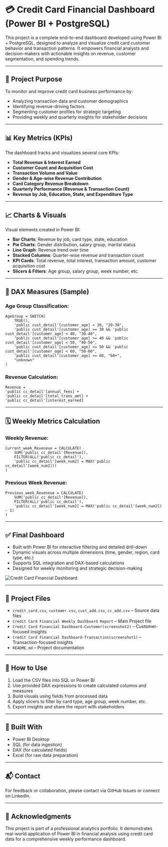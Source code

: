 # 💳 Credit Card Financial Dashboard (Power BI + PostgreSQL)

This project is a complete end-to-end dashboard developed using Power BI + PostgreSQL, designed to analyze and visualize credit card customer behavior and transaction patterns. It empowers financial analysts and decision-makers with actionable insights on revenue, customer segmentation, and spending trends.

---

## 🎯 Project Purpose

To monitor and improve credit card business performance by:

- Analyzing transaction data and customer demographics
- Identifying revenue-driving factors
- Segmenting customer profiles for strategic targeting
- Providing weekly and quarterly insights for stakeholder decisions

---

## 📊 Key Metrics (KPIs)

The dashboard tracks and visualizes several core KPIs:

- **Total Revenue & Interest Earned**
- **Customer Count and Acquisition Cost**
- **Transaction Volume and Value**
- **Gender & Age-wise Revenue Contribution**
- **Card Category Revenue Breakdown**
- **Quarterly Performance (Revenue & Transaction Count)**
- **Revenue by Job, Education, State, and Expenditure Type**

---

## 📈 Charts & Visuals

Visual elements created in Power BI:

- **Bar Charts**: Revenue by job, card type, state, education
- **Pie Charts**: Gender distribution, salary group, marital status
- **Line Graph**: Revenue trend over time
- **Stacked Columns**: Quarter-wise revenue and transaction count
- **KPI Cards**: Total revenue, total interest, transaction amount, customer acquisition cost
- **Slicers & Filters**: Age group, salary group, week number, etc.

---

## 🔁 DAX Measures (Sample)

### Age Group Classification:
```dax
AgeGroup = SWITCH(
    TRUE(),
    'public cust_detail'[customer_age] < 30, "20-30",
    'public cust_detail'[customer_age] >= 30 && 'public cust_detail'[customer_age] < 40, "30-40",
    'public cust_detail'[customer_age] >= 40 && 'public cust_detail'[customer_age] < 50, "40-50",
    'public cust_detail'[customer_age] >= 50 && 'public cust_detail'[customer_age] < 60, "50-60",
    'public cust_detail'[customer_age] >= 60, "60+",
    "unknown"
)
```

### Revenue Calculation:
```dax
Revenue = 
'public cc_detail'[annual_fees] +
'public cc_detail'[total_trans_amt] +
'public cc_detail'[interest_earned]
```

---

## 🗓️ Weekly Metrics Calculation

### Weekly Revenue:
```dax
Current_week_Reveneue = CALCULATE(
    SUM('public cc_detail'[Revenue]),
    FILTER(ALL('public cc_detail'), 
    'public cc_detail'[week_num2] = MAX('public cc_detail'[week_num2]))
)
```

### Previous Week Revenue:
```dax
Previous_week_Reveneue = CALCULATE(
    SUM('public cc_detail'[Revenue]),
    FILTER(ALL('public cc_detail'), 
    'public cc_detail'[week_num2] = MAX('public cc_detail'[week_num2]) - 1)
)
```

---

## ✅ Final Dashboard

- Built with Power BI for interactive filtering and detailed drill-down
- Dynamic visuals across multiple dimensions (time, gender, region, card type, etc.)
- Supports SQL integration and DAX-based calculations
- Designed for weekly monitoring and strategic decision-making

![Credit Card Financial Dashboard](Project_Files/Dashboard_Screenshot.png)

---

## 📁 Project Files

- `credit_card.csv`, `customer.csv`, `cust_add.csv`, `cc_add.csv` – Source data files
- `Credit Card Financial Weekly Dashboard Report` – Main Project file
- `Credit Card Financial Dashboard-Customer(screenshot2)` – Customer-focused insights
- `Credit Card Financial Dashboard-Transaction(screenshot1)` – Transaction-focused insights
- `README.md` – Project documentation

---

## 🚀 How to Use

1. Load the CSV files into SQL or Power BI
2. Use provided DAX expressions to create calculated columns and measures
3. Build visuals using fields from processed data
4. Apply slicers to filter by card type, age group, week number, etc.
5. Export insights and share the report with stakeholders

---

## 🧰 Built With

- Power BI Desktop
- SQL (for data ingestion)
- DAX (for calculated fields)
- Excel (for raw data preparation)

---

## 📬 Contact

For feedback or collaboration, please contact via GitHub Issues or connect on LinkedIn.

---

## 🏁 Acknowledgments

This project is part of a professional analytics portfolio. It demonstrates real-world application of Power BI in financial analysis using credit card data for a comprehensive weekly performance dashboard.
